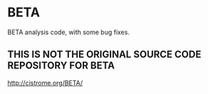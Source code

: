 # BETA
BETA analysis code, with some bug fixes.

## THIS IS NOT THE ORIGINAL SOURCE CODE REPOSITORY FOR BETA
http://cistrome.org/BETA/
